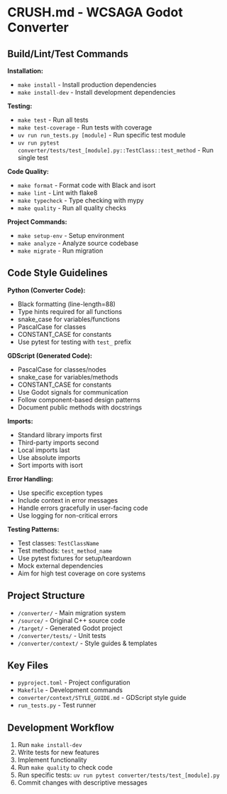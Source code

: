 # CRUSH.md - WCSAGA Godot Converter

## Build/Lint/Test Commands

**Installation:**
- `make install` - Install production dependencies
- `make install-dev` - Install development dependencies

**Testing:**
- `make test` - Run all tests
- `make test-coverage` - Run tests with coverage
- `uv run run_tests.py [module]` - Run specific test module
- `uv run pytest converter/tests/test_[module].py::TestClass::test_method` - Run single test

**Code Quality:**
- `make format` - Format code with Black and isort
- `make lint` - Lint with flake8
- `make typecheck` - Type checking with mypy
- `make quality` - Run all quality checks

**Project Commands:**
- `make setup-env` - Setup environment
- `make analyze` - Analyze source codebase
- `make migrate` - Run migration

## Code Style Guidelines

**Python (Converter Code):**
- Black formatting (line-length=88)
- Type hints required for all functions
- snake_case for variables/functions
- PascalCase for classes
- CONSTANT_CASE for constants
- Use pytest for testing with `test_` prefix

**GDScript (Generated Code):**
- PascalCase for classes/nodes
- snake_case for variables/methods
- CONSTANT_CASE for constants
- Use Godot signals for communication
- Follow component-based design patterns
- Document public methods with docstrings

**Imports:**
- Standard library imports first
- Third-party imports second
- Local imports last
- Use absolute imports
- Sort imports with isort

**Error Handling:**
- Use specific exception types
- Include context in error messages
- Handle errors gracefully in user-facing code
- Use logging for non-critical errors

**Testing Patterns:**
- Test classes: `TestClassName`
- Test methods: `test_method_name`
- Use pytest fixtures for setup/teardown
- Mock external dependencies
- Aim for high test coverage on core systems

## Project Structure
- `/converter/` - Main migration system
- `/source/` - Original C++ source code
- `/target/` - Generated Godot project
- `/converter/tests/` - Unit tests
- `/converter/context/` - Style guides & templates

## Key Files
- `pyproject.toml` - Project configuration
- `Makefile` - Development commands
- `converter/context/STYLE_GUIDE.md` - GDScript style guide
- `run_tests.py` - Test runner

## Development Workflow
1. Run `make install-dev`
2. Write tests for new features
3. Implement functionality
4. Run `make quality` to check code
5. Run specific tests: `uv run pytest converter/tests/test_[module].py`
6. Commit changes with descriptive messages